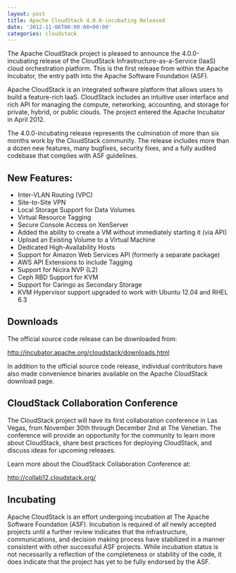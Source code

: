 ```yaml
---
layout: post
title: Apache CloudStack 4.0.0-incubating Released
date: '2012-11-06T00:00:00+00:00'
categories: cloudstack
---
```

<p>The Apache CloudStack project is pleased to announce the 4.0.0-incubating release of the CloudStack Infrastructure-as-a-Service (IaaS) cloud orchestration platform. This is the first release from within the Apache Incubator, the entry path into the Apache Software Foundation (ASF).</p>

<p>Apache CloudStack is an integrated software platform that allows users to build a feature-rich IaaS. CloudStack includes an intuitive user interface and rich API for managing the compute, networking, accounting, and storage for private, hybrid, or public clouds. The project entered the Apache Incubator in April 2012.</p>

<p>The 4.0.0-incubating release represents the culmination of more than six months work by the CloudStack community. The release includes more than a dozen new features, many bugfixes, security fixes, and a fully audited codebase that complies with ASF guidelines. </p>

<h2 id="newfeatures:">New Features:</h2>

<ul>
<li>Inter-VLAN Routing (VPC)</li>
<li>Site-to-Site VPN</li>
<li>Local Storage Support for Data Volumes</li>
<li>Virtual Resource Tagging</li>
<li>Secure Console Access on XenServer</li>
<li>Added the ability to create a VM without immediately starting it (via API)</li>
<li>Upload an Existing Volume to a Virtual Machine</li>
<li>Dedicated High-Availability Hosts</li>
<li>Support for Amazon Web Services API (formerly a separate package)</li>
<li>AWS API Extensions to include Tagging</li>
<li>Support for Nicira NVP (L2)</li>
<li>Ceph RBD Support for KVM</li>
<li>Support for Caringo as Secondary Storage</li>
<li>KVM Hypervisor support upgraded to work with Ubuntu 12.04 and RHEL 6.3</li>
</ul>

<h2 id="downloads">Downloads</h2>

<p>The official source code release can be downloaded from:</p>

<p><a href="http://incubator.apache.org/cloudstack/downloads.html">http://incubator.apache.org/cloudstack/downloads.html</a></p>

<p>In addition to the official source code release, individual contributors have also made convenience binaries available on the Apache CloudStack download page.</p>

<h2 id="cloudstackcollaborationconference">CloudStack Collaboration Conference</h2>

<p>The CloudStack project will have its first collaboration conference in Las Vegas, from November 30th through December 2nd at The Venetian. The conference will provide an opportunity for the community to learn more about CloudStack, share best practices for deploying CloudStack, and discuss ideas for upcoming releases. </p>

<p>Learn more about the CloudStack Collaboration Conference at:</p>

<p><a href="http://collab12.cloudstack.org/">http://collab12.cloudstack.org/</a></p>

<h2 id="incubating">Incubating</h2>

<p>Apache CloudStack is an effort undergoing incubation at The Apache Software Foundation (ASF). Incubation is required of all newly accepted projects until a further review indicates that the infrastructure, communications, and decision making process have stabilized in a manner consistent with other successful ASF projects. While incubation status is not necessarily a reflection of the completeness or stability of the code, it does indicate that the project has yet to be fully endorsed by the ASF.</p>
